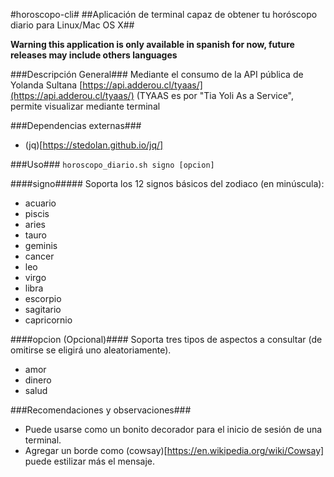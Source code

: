#horoscopo-cli#
##Aplicación de terminal capaz de obtener tu horóscopo diario para Linux/Mac OS X##

**Warning this application is only available in spanish for now, future releases may include others languages**

###Descripción General###
Mediante el consumo de la API pública de Yolanda Sultana [https://api.adderou.cl/tyaas/](https://api.adderou.cl/tyaas/) (TYAAS es por "Tia Yoli As a Service", permite visualizar mediante terminal 

###Dependencias externas###
- (jq)[https://stedolan.github.io/jq/] 

###Uso###
`horoscopo_diario.sh signo [opcion]`

####signo#####
Soporta los 12 signos básicos del zodiaco (en minúscula):
- acuario
- piscis
- aries
- tauro
- geminis
- cancer
- leo
- virgo
- libra
- escorpio
- sagitario
- capricornio

####opcion (Opcional)####
Soporta tres tipos de aspectos a consultar (de omitirse se eligirá uno aleatoriamente).
- amor
- dinero
- salud

###Recomendaciones y observaciones###
- Puede usarse como un bonito decorador para el inicio de sesión de una terminal.
- Agregar un borde como (cowsay)[https://en.wikipedia.org/wiki/Cowsay] puede estilizar más el mensaje.

